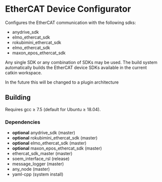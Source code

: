 # EtherCAT Device Configurator
Configures the EtherCAT communication with the following sdks:

- anydrive_sdk
- elmo_ethercat_sdk
- rokubimini_ethercat_sdk
- elmo_ethercat_sdk 
- maxon_epos_ethercat_sdk

Any single SDK or any combination of SDKs may be used.
The build system automatically builds the EtherCAT device SDKs available in the current catkin workspace.

In the future this will be changed to a plugin architecture

## Building
Requires gcc ≥ 7.5 (default for Ubuntu ≥ 18.04).

### Dependencies
- __optional__ anydrive_sdk (master)
- __optional__ rokubimini_ethercat_sdk (master)
- __optional__ elmo_ethercat_sdk (master)
- __optional__ maxon_epos_ethercat_sdk (master)
- ethercat_sdk_master (master)
- soem_interface_rsl (release)
- message_logger (master)
- any_node (master)
- yaml-cpp (system install)
